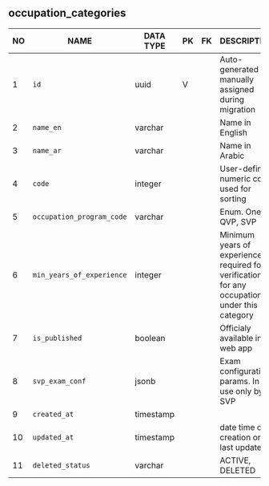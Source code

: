 occupation_categories
----------------------------


NO | NAME | DATA TYPE | PK | FK | DESCRIPTION            
---|------|-----------|----|----|-------------
1|`id` | uuid | V |  | Auto-generated or manually assigned during migration
2|`name_en` | varchar |  |  | Name in English
3|`name_ar` | varchar |  |  | Name in Arabic
4|`code` | integer |  |  | User-defined numeric code used for sorting
5|`occupation_program_code` | varchar |  |  | Enum. One of: QVP, SVP
6|`min_years_of_experience` | integer |  |  | Minimum years of experience required for verification for any occupation under this category
7|`is_published` | boolean |  |  | Officialy available in web app
8|`svp_exam_conf` | jsonb |  |  | Exam configuration params. In use only by SVP
9|`created_at` | timestamp |  |  | 
10|`updated_at` | timestamp |  |  | date time of creation or last update
11|`deleted_status` | varchar |  |  | ACTIVE, DELETED
